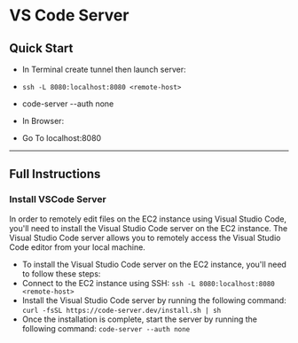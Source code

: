 # VS Code Server

## Quick Start

* In Terminal create tunnel then launch server:
* `ssh -L 8080:localhost:8080 <remote-host>`
* code-server --auth none

* In Browser:
* Go To localhost:8080
  
---

## Full Instructions

### Install VSCode Server

In order to remotely edit files on the EC2 instance using Visual Studio Code, you'll need to install the Visual Studio Code server on the EC2 instance. The Visual Studio Code server allows you to remotely access the Visual Studio Code editor from your local machine.

* To install the Visual Studio Code server on the EC2 instance, you'll need to follow these steps:
* Connect to the EC2 instance using SSH: `ssh -L 8080:localhost:8080 <remote-host>`
* Install the Visual Studio Code server by running the following command: `curl -fsSL https://code-server.dev/install.sh | sh`
* Once the installation is complete, start the server by running the following command:
    `code-server --auth none`

